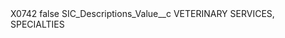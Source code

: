 <?xml version="1.0" encoding="UTF-8"?>
<CustomMetadata xmlns="http://soap.sforce.com/2006/04/metadata" xmlns:xsi="http://www.w3.org/2001/XMLSchema-instance" xmlns:xsd="http://www.w3.org/2001/XMLSchema">
    <label>X0742</label>
    <protected>false</protected>
    <values>
        <field>SIC_Descriptions_Value__c</field>
        <value xsi:type="xsd:string">VETERINARY SERVICES, SPECIALTIES</value>
    </values>
</CustomMetadata>
